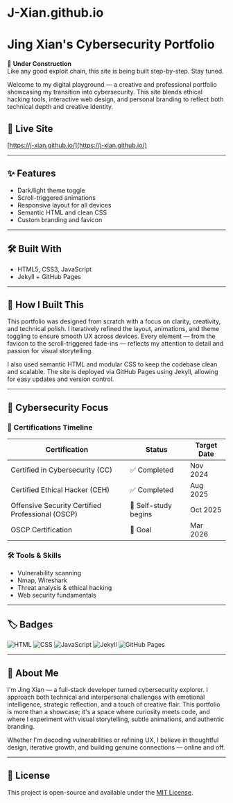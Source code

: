 # J-Xian.github.io
# Jing Xian's Cybersecurity Portfolio
🚧 **Under Construction**  
Like any good exploit chain, this site is being built step-by-step. Stay tuned.

Welcome to my digital playground — a creative and professional portfolio showcasing my transition into cybersecurity. This site blends ethical hacking tools, interactive web design, and personal branding to reflect both technical depth and creative identity.

## 🔗 Live Site
[https://j-xian.github.io/](https://j-xian.github.io/)

---

## ✨ Features
- Dark/light theme toggle
- Scroll-triggered animations
- Responsive layout for all devices
- Semantic HTML and clean CSS
- Custom branding and favicon

---

## 🛠️ Built With
- HTML5, CSS3, JavaScript
- Jekyll + GitHub Pages

---

## 🧠 How I Built This

This portfolio was designed from scratch with a focus on clarity, creativity, and technical polish. I iteratively refined the layout, animations, and theme toggling to ensure smooth UX across devices. Every element — from the favicon to the scroll-triggered fade-ins — reflects my attention to detail and passion for visual storytelling.

I also used semantic HTML and modular CSS to keep the codebase clean and scalable. The site is deployed via GitHub Pages using Jekyll, allowing for easy updates and version control.

---

## 🔐 Cybersecurity Focus

### 🧪 Certifications Timeline
| Certification              | Status        | Target Date     |
|---------------------------|---------------|-----------------|
| Certified in Cybersecurity (CC) | ✅ Completed | Nov 2024        |
| Certified Ethical Hacker (CEH)  | ✅ Completed | Aug 2025        |
| Offensive Security Certified Professional (OSCP) | 🧠 Self-study begins | Oct 2025        |
| OSCP Certification         | 🎯 Goal       | Mar 2026        |

### 🛠️ Tools & Skills
- Vulnerability scanning
- Nmap, Wireshark
- Threat analysis & ethical hacking
- Web security fundamentals

---

## 🏷️ Badges

![HTML](https://img.shields.io/badge/HTML5-E34F26?style=for-the-badge&logo=html5&logoColor=white)
![CSS](https://img.shields.io/badge/CSS3-1572B6?style=for-the-badge&logo=css3&logoColor=white)
![JavaScript](https://img.shields.io/badge/JavaScript-F7DF1E?style=for-the-badge&logo=javascript&logoColor=black)
![Jekyll](https://img.shields.io/badge/Jekyll-CC0000?style=for-the-badge&logo=jekyll&logoColor=white)
![GitHub Pages](https://img.shields.io/badge/GitHub%20Pages-222222?style=for-the-badge&logo=github&logoColor=white)

---

## 👤 About Me

I'm Jing Xian — a full-stack developer turned cybersecurity explorer. I approach both technical and interpersonal challenges with emotional intelligence, strategic reflection, and a touch of creative flair. This portfolio is more than a showcase; it's a space where curiosity meets code, and where I experiment with visual storytelling, subtle animations, and authentic branding.

Whether I'm decoding vulnerabilities or refining UX, I believe in thoughtful design, iterative growth, and building genuine connections — online and off.

---

## 📄 License
This project is open-source and available under the [MIT License](LICENSE).
